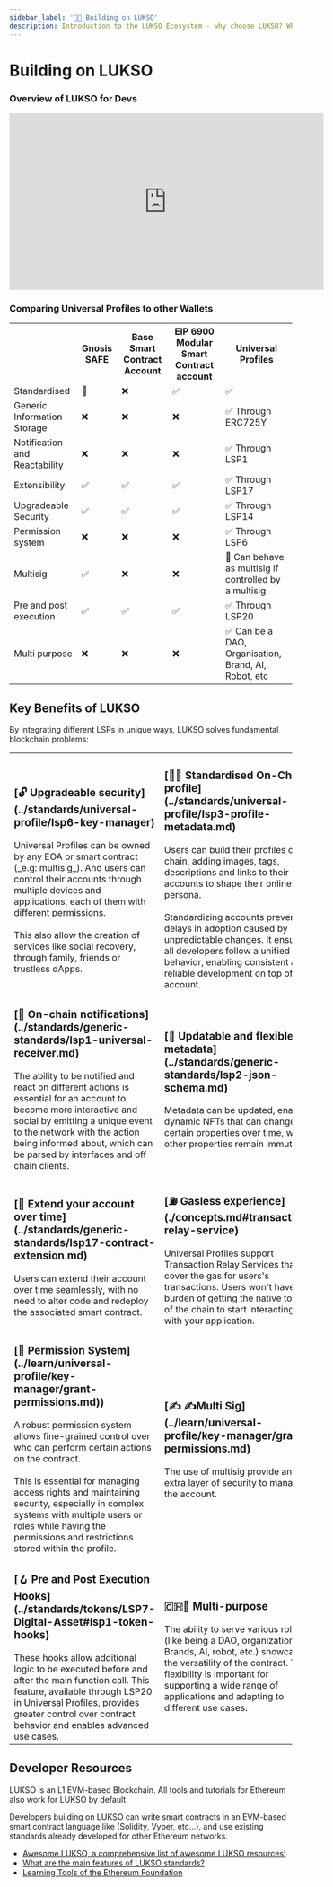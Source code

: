 ```yaml
---
sidebar_label: '👷🏽 Building on LUKSO'
description: Introduction to the LUKSO Ecosystem - why choose LUKSO? Who is LUKSO intended for?
---
```


# Building on LUKSO

### Overview of LUKSO for Devs

<div class="video-container">
<iframe width="560" height="315" src="https://www.youtube.com/embed/kJ5_6LN6mZc?si=7NWn-odkk8KmSDLz" title="YouTube video player" frameborder="0" allow="accelerometer; autoplay; clipboard-write; encrypted-media; gyroscope; picture-in-picture; web-share" referrerpolicy="strict-origin-when-cross-origin" allowfullscreen></iframe>
</div>

### Comparing Universal Profiles to other Wallets

<table>
  <tr>
    <th></th>
    <th>Gnosis SAFE</th>
    <th>Base Smart Contract Account</th>
    <th>EIP 6900 Modular Smart Contract account</th>
    <th>Universal Profiles</th>
  </tr>
  <tr>
    <td>Standardised</td>
    <td>🔶</td>
    <td>❌</td>
    <td>✅</td>
    <td>✅</td>
  </tr>
  <tr>
    <td>Generic Information Storage</td>
    <td>❌</td>
    <td>❌</td>
    <td>❌</td>
    <td>✅ Through ERC725Y</td>
  </tr>
  <tr>
    <td>Notification and Reactability</td>
    <td>❌</td>
    <td>❌</td>
    <td>❌</td>
    <td>✅ Through LSP1</td>
  </tr>
  <tr>
    <td>Extensibility</td>
    <td>✅</td>
    <td>✅</td>
    <td>✅</td>
    <td>✅ Through LSP17</td>
  </tr>
  <tr>
    <td>Upgradeable Security</td>
    <td>✅</td>
    <td>✅</td>
    <td>✅</td>
    <td>✅ Through LSP14</td>
  </tr>
  <tr>
    <td>Permission system</td>
    <td>❌</td>
    <td>❌</td>
    <td>❌</td>
    <td>✅ Through LSP6</td>
  </tr>
  <tr>
    <td>Multisig</td>
    <td>✅</td>
    <td>❌</td>
    <td>❌</td>
    <td>🔶 Can behave as multisig if controlled by a multisig</td>
  </tr>
  <tr>
    <td>Pre and post execution</td>
    <td>✅</td>
    <td>✅</td>
    <td>✅</td>
    <td>✅ Through LSP20</td>
  </tr>
  <tr>
    <td>Multi purpose</td>
    <td>❌</td>
    <td>❌</td>
    <td>❌</td>
    <td>✅ Can be a DAO, Organisation, Brand, AI, Robot, etc</td>
  </tr>
</table>

## Key Benefits of LUKSO

By integrating different LSPs in unique ways, LUKSO solves fundamental blockchain problems:

<table class="lsp-features">
    <tr>
        <td><h3>[🔓 Upgradeable security](../standards/universal-profile/lsp6-key-manager)</h3>Universal Profiles can be owned by any EOA or smart contract (_e.g: multisig_). And users can control their accounts through multiple devices and applications, each of them with different permissions.<br /><br /> This also allow the creation of services like social recovery, through family, friends or trustless dApps.</td>
        <td><h3>[👩‍🎤 Standardised On-Chain profile](../standards/universal-profile/lsp3-profile-metadata.md)</h3>Users can build their profiles on-chain, adding images, tags, descriptions and links to their accounts to shape their online persona. <br /> <br /> Standardizing accounts prevents delays in adoption caused by unpredictable changes. It ensures all developers follow a unified behavior, enabling consistent and reliable development on top of the account. </td>
    </tr>
    <tr>
        <td><h3>[📢 On-chain notifications](../standards/generic-standards/lsp1-universal-receiver.md)</h3>The ability to be notified and react on different actions is essential for an account to become more interactive and social by emitting a unique event to the network with the action being informed about, which can be parsed by interfaces and off chain clients.</td>
        <td><h3>[📝 Updatable and flexible metadata](../standards/generic-standards/lsp2-json-schema.md)</h3>Metadata can be updated, enabling dynamic NFTs that can change certain properties over time, while other properties remain immutable.</td>
    </tr>
    <tr>
        <td><h3>[💫 Extend your account over time](../standards/generic-standards/lsp17-contract-extension.md)</h3>Users can extend their account over time seamlessly, with no need to alter code and redeploy the associated smart contract.</td>
        <td><h3>[⛽️ Gasless experience](./concepts.md#transaction-relay-service)</h3>Universal Profiles support Transaction Relay Services that cover the gas for users's transactions. Users won't have the burden of getting the native token of the chain to start interacting with your application.</td>
    </tr>
    <tr>
        <td><h3>[🚦 Permission System](../learn/universal-profile/key-manager/grant-permissions.md))</h3>A robust permission system allows fine-grained control over who can perform certain actions on the contract.<br /> <br /> This is essential for managing access rights and maintaining security, especially in complex systems with multiple users or roles while having the permissions and restrictions stored within the profile.</td>
        <td><h3>[✍️ ✍️Multi Sig](../learn/universal-profile/key-manager/grant-permissions.md)</h3>The use of multisig provide an extra layer of security to manage the account.</td>
    </tr>
    <tr>
        <td><h3>[🪝 Pre and Post Execution Hooks](../standards/tokens/LSP7-Digital-Asset#lsp1-token-hooks)</h3>These hooks allow additional logic to be executed before and after the main function call. This feature, available through LSP20 in Universal Profiles, provides greater control over contract behavior and enables advanced use cases.</td>
        <td><h3>🇨🇭🔪 Multi-purpose</h3>The ability to serve various roles (like being a DAO, organization, Brands, AI, robot, etc.) showcases the versatility of the contract. This flexibility is important for supporting a wide range of applications and adapting to different use cases.</td>
    </tr>
</table>

## Developer Resources

LUKSO is an L1 EVM-based Blockchain. All tools and tutorials for Ethereum also work for LUKSO by default.

Developers building on LUKSO can write smart contracts in an EVM-based smart contract language like (Solidity, Vyper, etc...), and use existing standards already developed for other Ethereum networks.

- [Awesome LUKSO, a comprehensive list of awesome LUKSO resources!](https://github.com/lukso-network/awesome-lukso)
- [What are the main features of LUKSO standards?](../faq/onboarding/lukso-standards.md#what-are-the-main-features-of-lsps)
- [Learning Tools of the Ethereum Foundation](https://ethereum.org/en/developers/learning-tools/)
